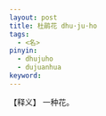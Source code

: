```yaml
---     
layout: post    
title: 杜鹃花 dhu·ju·ho  
tags:    
  - <名>       
pinyin:       
  - dhujuho    
  - dujuanhua                     
keyword:     
---    
```


【释义】 一种花。           

